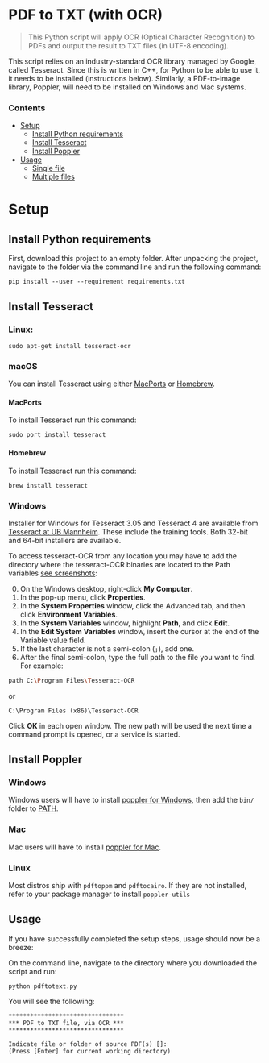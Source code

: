 # PDF to TXT (with OCR)
> This Python script will apply OCR (Optical Character Recognition) to PDFs and output the result to TXT files (in UTF-8 encoding).

This script relies on an industry-standard OCR library managed by Google, called Tesseract. Since this is written in C++, for Python to be able to use it, it needs to be installed (instructions below). Similarly, a PDF-to-image library, Poppler, will need to be installed on Windows and Mac systems.

### Contents
- [Setup](#setup)
  * [Install Python requirements](#install-python-requirements)
  * [Install Tesseract](#install-tesseract)
  * [Install Poppler](#install-poppler)
- [Usage](#usage)
  * [Single file](#single-file)
  * [Multiple files](#multiple-files)

# Setup

## Install Python requirements

First, download this project to an empty folder. After unpacking the project, navigate to the folder via the command line and run the following command:

```
pip install --user --requirement requirements.txt
```

## Install Tesseract

### Linux:
```
sudo apt-get install tesseract-ocr
```

### macOS

You can install Tesseract using either [MacPorts](https://www.macports.org/) or [Homebrew](http://brew.sh).

#### MacPorts
To install Tesseract run this command: 
```
sudo port install tesseract
```

#### Homebrew
To install Tesseract run this command:
```
brew install tesseract
```

### Windows

Installer for Windows for Tesseract 3.05 and Tesseract 4 are available from [Tesseract at UB Mannheim](https://github.com/UB-Mannheim/tesseract/wiki). These include the training tools. Both 32-bit and 64-bit installers are available.

To access tesseract-OCR from any location you may have to add the directory where the tesseract-OCR binaries are located to the Path variables [see screenshots](https://www.architectryan.com/2018/03/17/add-to-the-path-on-windows-10/):

0. On the Windows desktop, right-click **My Computer**.
0. In the pop-up menu, click **Properties**.
0. In the **System Properties** window, click the Advanced tab, and then click **Environment Variables**.
0. In the **System Variables** window, highlight **Path**, and click **Edit**.
0. In the **Edit System Variables** window, insert the cursor at the end of the Variable value field.
0. If the last character is not a semi-colon (`;`), add one.
0. After the final semi-colon, type the full path to the file you want to find. For example:

```bash
path C:\Program Files\Tesseract-OCR
```

or

```
C:\Program Files (x86)\Tesseract-OCR
```

Click **OK** in each open window.
The new path will be used the next time a command prompt is opened, or a service is started.

## Install Poppler

### Windows

Windows users will have to install [poppler for Windows](http://blog.alivate.com.au/poppler-windows/), then add the `bin/` folder to [PATH](https://www.architectryan.com/2018/03/17/add-to-the-path-on-windows-10/).

### Mac

Mac users will have to install [poppler for Mac](http://macappstore.org/poppler/).

### Linux

Most distros ship with `pdftoppm` and `pdftocairo`. If they are not installed, refer to your package manager to install `poppler-utils`


## Usage
If you have successfully completed the setup steps, usage should now be a breeze:

On the command line, navigate to the directory where you downloaded the script and run:

```
python pdftotext.py
```

You will see the following:

```
********************************
*** PDF to TXT file, via OCR ***
********************************

Indicate file or folder of source PDF(s) []:
(Press [Enter] for current working directory)

```